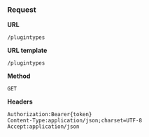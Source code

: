 ### Request

**URL**

`/plugintypes`

**URL template**

`/plugintypes`

**Method**

`GET`

**Headers**

`Authorization:Bearer{token}`  
`Content-Type:application/json;charset=UTF-8`  
`Accept:application/json`  
